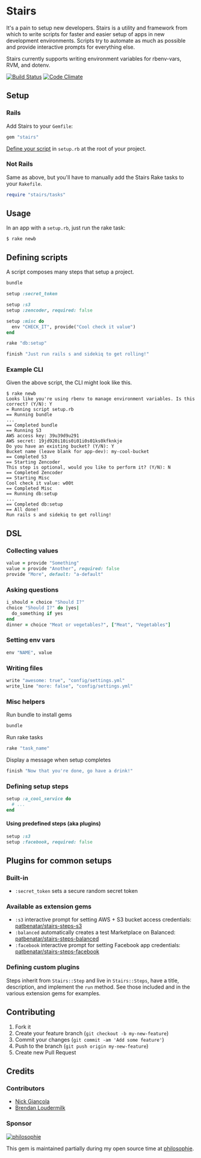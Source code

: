 # Stairs

It's a pain to setup new developers. Stairs is a utility and framework from
which to write scripts for faster and easier setup of apps in new development
environments. Scripts try to automate as much as possible and provide
interactive prompts for everything else.

Stairs currently supports writing environment variables for rbenv-vars, RVM,
and dotenv.

[![Build Status](https://travis-ci.org/patbenatar/stairs.png?branch=master)](https://travis-ci.org/patbenatar/stairs)
[![Code Climate](https://codeclimate.com/github/patbenatar/stairs.png)](https://codeclimate.com/github/patbenatar/stairs)

## Setup

### Rails

Add Stairs to your `Gemfile`:

```ruby
gem "stairs"
```

[Define your script](#defining-scripts) in `setup.rb` at the root of your
project.

### Not Rails

Same as above, but you'll have to manually add the Stairs Rake tasks to your
`Rakefile`.

```ruby
require "stairs/tasks"
```

## Usage

In an app with a `setup.rb`, just run the rake task:

```
$ rake newb
```

## Defining scripts

A script composes many steps that setup a project.

```ruby
bundle

setup :secret_token

setup :s3
setup :zencoder, required: false

setup :misc do
  env "CHECK_IT", provide("Cool check it value")
end

rake "db:setup"

finish "Just run rails s and sidekiq to get rolling!"
```

### Example CLI

Given the above script, the CLI might look like this.

```
$ rake newb
Looks like you're using rbenv to manage environment variables. Is this correct? (Y/N): Y
= Running script setup.rb
== Running bundle
...
== Completed bundle
== Running S3
AWS access key: 39u39d9u291
AWS secret: 19jd920i10is0i01i0s01ks0kfknkje
Do you have an existing bucket? (Y/N): Y
Bucket name (leave blank for app-dev): my-cool-bucket
== Completed S3
== Starting Zencoder
This step is optional, would you like to perform it? (Y/N): N
== Completed Zencoder
== Starting Misc
Cool check it value: w00t
== Completed Misc
== Running db:setup
...
== Completed db:setup
== All done!
Run rails s and sidekiq to get rolling!
```

## DSL

### Collecting values
```ruby
value = provide "Something"
value = provide "Another", required: false
provide "More", default: "a-default"
```

### Asking questions
```ruby
i_should = choice "Should I?"
choice "Should I?" do |yes|
  do_something if yes
end
dinner = choice "Meat or vegetables?", ["Meat", "Vegetables"]
```

### Setting env vars
```ruby
env "NAME", value
```

### Writing files
```ruby
write "awesome: true", "config/settings.yml"
write_line "more: false", "config/settings.yml"
```

### Misc helpers

Run bundle to install gems
```ruby
bundle
```

Run rake tasks
```ruby
rake "task_name"
```

Display a message when setup completes
```ruby
finish "Now that you're done, go have a drink!"
```

### Defining setup steps

```ruby
setup :a_cool_service do
  # ...
end
```

#### Using predefined steps (aka plugins)
```ruby
setup :s3
setup :facebook, required: false
```

## Plugins for common setups

### Built-in
* `:secret_token` sets a secure random secret token

### Available as extension gems
* `:s3` interactive prompt for setting AWS + S3 bucket access credentials:
  [patbenatar/stairs-steps-s3][s3]
* `:balanced` automatically creates a test Marketplace on Balanced:
  [patbenatar/stairs-steps-balanced][balanced]
* `:facebook` interactive prompt for setting Facebook app credentials:
  [patbenatar/stairs-steps-facebook][facebook]

### Defining custom plugins

Steps inherit from `Stairs::Step` and live in `Stairs::Steps`, have a title,
description, and implement the `run` method. See those included and in the
various extension gems for examples.

## Contributing

1. Fork it
2. Create your feature branch (`git checkout -b my-new-feature`)
3. Commit your changes (`git commit -am 'Add some feature'`)
4. Push to the branch (`git push origin my-new-feature`)
5. Create new Pull Request

[s3]: http://github.com/patbenatar/stairs-steps-s3
[balanced]: http://github.com/patbenatar/stairs-steps-balanced
[facebook]: http://github.com/patbenatar/stairs-steps-facebook

## Credits

### Contributors

* [Nick Giancola](https://github.com/patbenatar)
* [Brendan Loudermilk](https://github.com/bloudermilk)

### Sponsor

[![philosophie](http://patbenatar.github.io/showoff/images/philosophie.png)](http://gophilosophie.com)

This gem is maintained partially during my open source time at [philosophie](http://gophilosophie.com).
